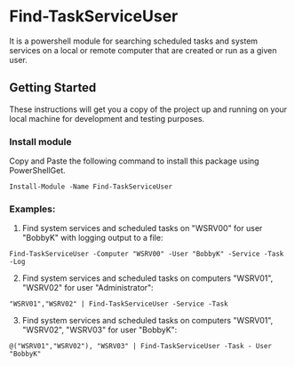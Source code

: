 # Find-TaskServiceUser

It is a powershell module for searching scheduled tasks and system services on a local or remote computer that are created or run as a given user.

## Getting Started

These instructions will get you a copy of the project up and running on your local machine for development and testing purposes.

### Install module

Copy and Paste the following command to install this package using PowerShellGet.

```
Install-Module -Name Find-TaskServiceUser
```

### Examples:

1. Find system services and scheduled tasks on "WSRV00" for user "BobbyK" with logging output to a file:
```
Find-TaskServiceUser -Computer "WSRV00" -User "BobbyK" -Service -Task -Log
```

2. Find system services and scheduled tasks on computers "WSRV01", "WSRV02" for user "Administrator":
```
"WSRV01","WSRV02" | Find-TaskServiceUser -Service -Task
```

3. Find system services and scheduled tasks on computers "WSRV01", "WSRV02", "WSRV03" for user "BobbyK":
```
@("WSRV01","WSRV02"), "WSRV03" | Find-TaskServiceUser -Task - User "BobbyK"
```

